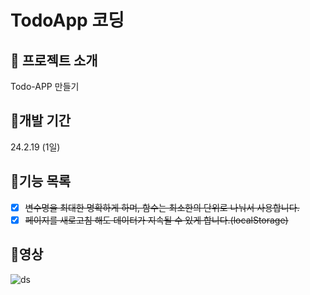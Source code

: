 # TodoApp 코딩

## 📌 프로젝트 소개
Todo-APP 만들기

## 📅개발 기간
24.2.19 (1일)

## 📜기능 목록
- [x] ~~변수명을 최대한 명확하게 하며, 함수는 최소한의 단위로 나눠서 사용합니다.~~
- [x] ~~페이지를 새로고침 해도 데이터가 지속될 수 있게 합니다.(localStorage)~~
      
## 🎥영상
![ds](https://github.com/jeongdong99/TodoApp/assets/93365714/101d99f9-a1a3-43d4-bf36-00a184d2290d)
